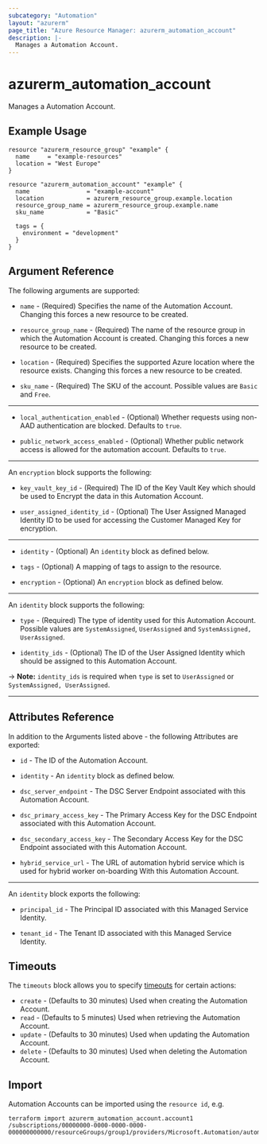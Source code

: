 ```yaml
---
subcategory: "Automation"
layout: "azurerm"
page_title: "Azure Resource Manager: azurerm_automation_account"
description: |-
  Manages a Automation Account.
---
```


# azurerm_automation_account

Manages a Automation Account.

## Example Usage

```hcl
resource "azurerm_resource_group" "example" {
  name     = "example-resources"
  location = "West Europe"
}

resource "azurerm_automation_account" "example" {
  name                = "example-account"
  location            = azurerm_resource_group.example.location
  resource_group_name = azurerm_resource_group.example.name
  sku_name            = "Basic"

  tags = {
    environment = "development"
  }
}
```

## Argument Reference

The following arguments are supported:

* `name` - (Required) Specifies the name of the Automation Account. Changing this forces a new resource to be created.

* `resource_group_name` - (Required) The name of the resource group in which the Automation Account is created. Changing this forces a new resource to be created.

* `location` - (Required) Specifies the supported Azure location where the resource exists. Changing this forces a new resource to be created.

* `sku_name` - (Required) The SKU of the account. Possible values are `Basic` and `Free`.

---

* `local_authentication_enabled` - (Optional) Whether requests using non-AAD authentication are blocked. Defaults to `true`.

* `public_network_access_enabled` - (Optional) Whether public network access is allowed for the automation account. Defaults to `true`.

---

An `encryption` block supports the following:

* `key_vault_key_id` - (Required) The ID of the Key Vault Key which should be used to Encrypt the data in this Automation Account.

* `user_assigned_identity_id` - (Optional) The User Assigned Managed Identity ID to be used for accessing the Customer Managed Key for encryption.

---

* `identity` - (Optional) An `identity` block as defined below.

* `tags` - (Optional) A mapping of tags to assign to the resource.

* `encryption` - (Optional) An `encryption` block as defined below.

---

An `identity` block supports the following:

* `type` - (Required) The type of identity used for this Automation Account. Possible values are `SystemAssigned`, `UserAssigned` and `SystemAssigned, UserAssigned`.

* `identity_ids` - (Optional) The ID of the User Assigned Identity which should be assigned to this Automation Account.

-> **Note:** `identity_ids` is required when `type` is set to `UserAssigned` or `SystemAssigned, UserAssigned`.

---

## Attributes Reference

In addition to the Arguments listed above - the following Attributes are exported:

* `id` - The ID of the Automation Account.

* `identity` - An `identity` block as defined below.

* `dsc_server_endpoint` - The DSC Server Endpoint associated with this Automation Account.

* `dsc_primary_access_key` - The Primary Access Key for the DSC Endpoint associated with this Automation Account.

* `dsc_secondary_access_key` - The Secondary Access Key for the DSC Endpoint associated with this Automation Account.

* `hybrid_service_url` - The URL of automation hybrid service which is used for hybrid worker on-boarding With this Automation Account.

---

An `identity` block exports the following:

* `principal_id` - The Principal ID associated with this Managed Service Identity.

* `tenant_id` - The Tenant ID associated with this Managed Service Identity.

## Timeouts

The `timeouts` block allows you to specify [timeouts](https://www.terraform.io/language/resources/syntax#operation-timeouts) for certain actions:

* `create` - (Defaults to 30 minutes) Used when creating the Automation Account.
* `read` - (Defaults to 5 minutes) Used when retrieving the Automation Account.
* `update` - (Defaults to 30 minutes) Used when updating the Automation Account.
* `delete` - (Defaults to 30 minutes) Used when deleting the Automation Account.

## Import

Automation Accounts can be imported using the `resource id`, e.g.

```shell
terraform import azurerm_automation_account.account1 /subscriptions/00000000-0000-0000-0000-000000000000/resourceGroups/group1/providers/Microsoft.Automation/automationAccounts/account1
```
